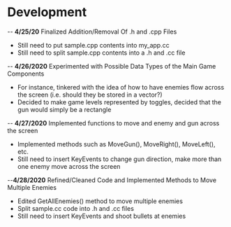 # Development

-- **4/25/20** Finalized Addition/Removal Of .h and .cpp Files
 - Still need to put sample.cpp contents into my_app.cc
 - Still need to split sample.cpp contents into a .h and .cc file

-- **4/26/2020** Experimented with Possible Data Types of the Main Game Components
  - For instance, tinkered with the idea of how to have enemies flow across the screen 
  (i.e. should they be stored in a vector?)
  - Decided to make game levels represented by toggles, decided that the gun would simply be a rectangle
  
-- **4/27/2020** Implemented functions to move and enemy and gun across the screen
  - Implemented methods such as MoveGun(), MoveRight(), MoveLeft(), etc.
  - Still need to insert KeyEvents to change gun direction, make more than one enemy move across the screen
  
--**4/28/2020** Refined/Cleaned Code and Implemented Methods to Move Multiple Enemies
  - Edited GetAllEnemies() method to move multiple enemies
  - Split sample.cc code into .h and .cc files
  - Still need to insert KeyEvents and shoot bullets at enemies